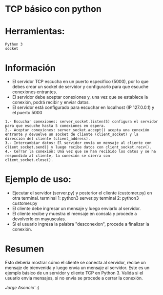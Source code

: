 # TCP básico con python

# Herramientas:
    Python 3
    socket

# Información
* El servidor TCP escucha en un puerto específico (5000), por lo que debes crear un socket de servidor y configurarlo para que escuche conexiones entrantes.
* El servidor debe aceptar conexiones y, una vez que se establece la conexión, podrá recibir y enviar datos.
* El servidor está configurado para escuchar en localhost (IP 127.0.0.1) y el puerto 5000

```
1.- Escuchar conexiones: server_socket.listen(5) configura el servidor para que escuche hasta 5 conexiones en espera.
2.- Aceptar conexiones: server_socket.accept() acepta una conexión entrante y devuelve un socket de cliente (client_socket) y la dirección del cliente (client_address).
3.- Intercambiar datos: El servidor envía un mensaje al cliente con client_socket.send() y luego recibe datos con client_socket.recv().
4.- Cerrar la conexión: Una vez que se han recibido los datos y se ha respondido al cliente, la conexión se cierra con client_socket.close().
```

# Ejemplo de uso:
 - Ejecutar el servidor (server.py) y posterior el cliente (customer.py) en otra terminal.
    terminal 1:
        python3 server.py
    terminal 2:
        python3 customer.py
 - El cliente debe ingresar un mensaje y luego enviarlo al servidor.
 - El cliente recibe y muestra el mensaje en consola y procede a devolverlo en mayusculas.
 - Si el usuario ingresa la palabra "desconexion", procede a finalizar la conexión.

# Resumen
Esto debería mostrar cómo el cliente se conecta al servidor, recibe un mensaje de bienvenida y luego envía un mensaje al servidor.
Este es un ejemplo básico de un servidor y cliente TCP en Python 3.
Valida si el usuario envia mensajes, si no envia se procede a cerrar la conexión.

<i>Jorge Asencio' :)</i>